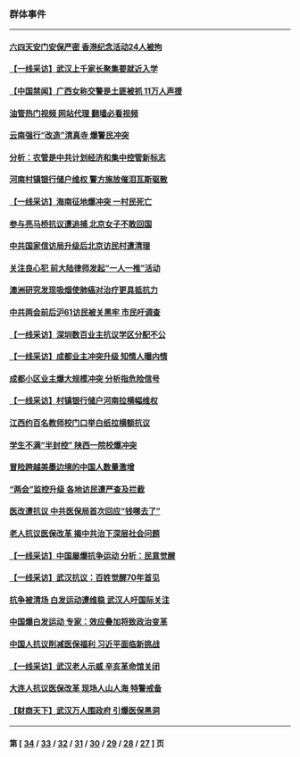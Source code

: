 ### 群体事件
---
#### [六四天安门安保严密 香港纪念活动24人被拘](../../pages/ncid279/n14009800.md?06130845) 
#### [【一线采访】武汉上千家长聚集要就近入学](../../pages/ncid279/n14009497.md?06130845) 
#### [【中国禁闻】广西女称交警是土匪被抓 11万人声援](../../pages/ncid279/n14006869.md?06130845) 
#### [油管热门视频 网站代理 翻墙必看视频](http://138.2.39.72:81/youtube.html?epic-marker?06130845)
#### [云南强行“改造”清真寺 爆警民冲突](../../pages/ncid279/n14005561.md?06130845) 
#### [分析：农管是中共计划经济和集中控管新标志](../../pages/ncid279/n14000665.md?06130845) 
#### [河南村镇银行储户维权 警方施放催泪瓦斯驱散](../../pages/ncid279/n13998750.md?06130845) 
#### [【一线采访】海南征地爆冲突 一村民死亡](../../pages/ncid279/n13989137.md?06130845) 
#### [参与亮马桥抗议遭追捕 北京女子不敢回国](../../pages/ncid279/n13985420.md?06130845) 
#### [中共国家信访局升级后北京访民村遭清理](../../pages/ncid279/n13984826.md?06130845) 
#### [关注良心犯 前大陆律师发起“一人一推”活动](../../pages/ncid279/n13980524.md?06130845) 
#### [澳洲研究发现吸烟使肺癌对治疗更具抵抗力](../../pages/ncid279/n13977762.md?06130845) 
#### [中共两会前后沪61访民被关黑牢 市民吁调查](../../pages/ncid279/n13976054.md?06130845) 
#### [【一线采访】深圳数百业主抗议学区分配不公](../../pages/ncid279/n13976680.md?06130845) 
#### [【一线采访】成都业主冲突升级 知情人曝内情](../../pages/ncid279/n13965289.md?06130845) 
#### [成都小区业主爆大规模冲突 分析指危险信号](../../pages/ncid279/n13964520.md?06130845) 
#### [【一线采访】村镇银行储户河南拉横幅维权](../../pages/ncid279/n13964555.md?06130845) 
#### [江西约百名教师校门口举白纸拉横额抗议](../../pages/ncid279/n13958579.md?06130845) 
#### [学生不满“半封控” 陕西一院校爆冲突](../../pages/ncid279/n13946647.md?06130845) 
#### [冒险跨越美墨边境的中国人数量激增](../../pages/ncid279/n13946742.md?06130845) 
#### [“两会”监控升级 各地访民遭严查及拦截](../../pages/ncid279/n13942702.md?06130845) 
#### [医改遭抗议 中共医保局首次回应“钱哪去了”](../../pages/ncid279/n13938290.md?06130845) 
#### [老人抗议医保改革 揭中共治下深层社会问题](../../pages/ncid279/n13934963.md?06130845) 
#### [【一线采访】中国屡爆抗争运动 分析：民意觉醒](../../pages/ncid279/n13934024.md?06130845) 
#### [【一线采访】武汉抗议：百姓觉醒70年首见](../../pages/ncid279/n13931265.md?06130845) 
#### [抗争被清场 白发运动遭维稳 武汉人吁国际关注](../../pages/ncid279/n13931147.md?06130845) 
#### [中国爆白发运动 专家：效应叠加将致政治变革](../../pages/ncid279/n13931004.md?06130845) 
#### [中国人抗议削减医保福利 习近平面临新挑战](../../pages/ncid279/n13930530.md?06130845) 
#### [【一线采访】武汉老人示威 辛亥革命馆关闭](../../pages/ncid279/n13930368.md?06130845) 
#### [大连人抗议医保改革 现场人山人海 特警戒备](../../pages/ncid279/n13930248.md?06130845) 
#### [【财商天下】武汉万人围政府 引爆医保黑洞](../../pages/ncid279/n13927281.md?06130845) 

---
#### 第 [ [34](./34.md?06130845) / [33](./33.md?06130845) / [32](./32.md?06130845) / [31](./31.md?06130845) / [30](./30.md?06130845) / [29](./29.md?06130845) / [28](./28.md?06130845) / [27](./27.md?06130845) ] 页
